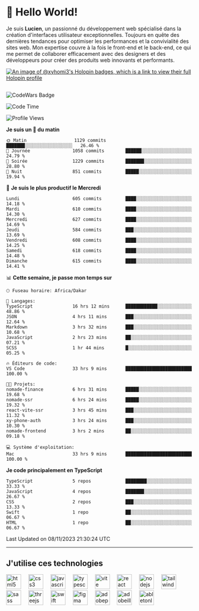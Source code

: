 # 👋 Hello World!

Je suis **Lucien**, un passionné du développement web spécialisé dans la création d'interfaces utilisateur exceptionnelles. Toujours en quête des dernières tendances pour optimiser les performances et la convivialité des sites web. Mon expertise couvre à la fois le front-end et le back-end, ce qui me permet de collaborer efficacement avec des designers et des développeurs pour créer des produits web innovants et performants.

[![An image of @xyhomi3's Holopin badges, which is a link to view their full Holopin profile](https://holopin.me/xyhomi3)](https://holopin.io/@xyhomi3)

##

![CodeWars Badge](https://www.codewars.com/users/xyhomi3/badges/small)

<!--START_SECTION:waka-->
![Code Time](http://img.shields.io/badge/Code%20Time-205%20hrs%2047%20mins-blue)

![Profile Views](http://img.shields.io/badge/Vues%20du%20profil-19-blue)

**Je suis un 🐤 du matin** 

```text
🌞 Matin                  1129 commits        ███████░░░░░░░░░░░░░░░░░░   26.46 % 
🌆 Journée                1058 commits        ██████░░░░░░░░░░░░░░░░░░░   24.79 % 
🌃 Soirée                 1229 commits        ███████░░░░░░░░░░░░░░░░░░   28.80 % 
🌙 Nuit                   851 commits         █████░░░░░░░░░░░░░░░░░░░░   19.94 % 
```
📅 **Je suis le plus productif le Mercredi** 

```text
Lundi                    605 commits         ████░░░░░░░░░░░░░░░░░░░░░   14.18 % 
Mardi                    610 commits         ████░░░░░░░░░░░░░░░░░░░░░   14.30 % 
Mercredi                 627 commits         ████░░░░░░░░░░░░░░░░░░░░░   14.69 % 
Jeudi                    584 commits         ███░░░░░░░░░░░░░░░░░░░░░░   13.69 % 
Vendredi                 608 commits         ████░░░░░░░░░░░░░░░░░░░░░   14.25 % 
Samedi                   618 commits         ████░░░░░░░░░░░░░░░░░░░░░   14.48 % 
Dimanche                 615 commits         ████░░░░░░░░░░░░░░░░░░░░░   14.41 % 
```


📊 **Cette semaine, je passe mon temps sur** 

```text
🕑︎ Fuseau horaire: Africa/Dakar

💬 Langages: 
TypeScript               16 hrs 12 mins      ████████████░░░░░░░░░░░░░   48.86 % 
JSON                     4 hrs 11 mins       ███░░░░░░░░░░░░░░░░░░░░░░   12.64 % 
Markdown                 3 hrs 32 mins       ███░░░░░░░░░░░░░░░░░░░░░░   10.68 % 
JavaScript               2 hrs 23 mins       ██░░░░░░░░░░░░░░░░░░░░░░░   07.21 % 
SCSS                     1 hr 44 mins        █░░░░░░░░░░░░░░░░░░░░░░░░   05.25 % 

🔥 Éditeurs de code: 
VS Code                  33 hrs 9 mins       █████████████████████████   100.00 % 

🐱‍💻 Projets: 
nomade-finance           6 hrs 31 mins       █████░░░░░░░░░░░░░░░░░░░░   19.68 % 
nomade-ssr               6 hrs 24 mins       █████░░░░░░░░░░░░░░░░░░░░   19.32 % 
react-vite-ssr           3 hrs 45 mins       ███░░░░░░░░░░░░░░░░░░░░░░   11.32 % 
xy-phone-auth            3 hrs 24 mins       ███░░░░░░░░░░░░░░░░░░░░░░   10.30 % 
nomade-frontend          3 hrs 2 mins        ██░░░░░░░░░░░░░░░░░░░░░░░   09.18 % 

💻 Système d'exploitation: 
Mac                      33 hrs 9 mins       █████████████████████████   100.00 % 
```

**Je code principalement en TypeScript** 

```text
TypeScript               5 repos             ████████░░░░░░░░░░░░░░░░░   33.33 % 
JavaScript               4 repos             ███████░░░░░░░░░░░░░░░░░░   26.67 % 
CSS                      2 repos             ███░░░░░░░░░░░░░░░░░░░░░░   13.33 % 
Swift                    1 repo              ██░░░░░░░░░░░░░░░░░░░░░░░   06.67 % 
HTML                     1 repo              ██░░░░░░░░░░░░░░░░░░░░░░░   06.67 % 
```




 Last Updated on 08/11/2023 21:30:24 UTC
<!--END_SECTION:waka-->
---

## J'utilise ces technologies

<div align="left">
  <img src="https://skillicons.dev/icons?i=html" height="40" alt="html5 logo"  />
  <img width="12" />
  <img src="https://skillicons.dev/icons?i=css" height="40" alt="css3 logo"  />
  <img width="12" />
  <img src="https://skillicons.dev/icons?i=js" height="40" alt="javascript logo"  />
  <img width="12" />
  <img src="https://skillicons.dev/icons?i=ts" height="40" alt="typescript logo"  />
  <img width="12" />
  <img src="https://skillicons.dev/icons?i=vite" height="40" alt="vite logo"  />
  <img width="12" />
  <img src="https://skillicons.dev/icons?i=react" height="40" alt="react logo"  />
  <img width="12" />
  <img src="https://cdn.jsdelivr.net/gh/devicons/devicon/icons/nodejs/nodejs-original.svg" height="40" alt="nodejs logo"  />
  <img width="12" />
  <img src="https://skillicons.dev/icons?i=tailwind" height="40" alt="tailwindcss logo"  />
  <img width="12" />
  <img src="https://skillicons.dev/icons?i=sass" height="40" alt="sass logo"  />
  <img width="12" />
  <img src="https://skillicons.dev/icons?i=threejs" height="40" alt="threejs logo"  />
  <img width="12" />
  <img src="https://skillicons.dev/icons?i=swift" height="40" alt="swift logo"  />
  <img width="12" />
  <img src="https://skillicons.dev/icons?i=figma" height="40" alt="figma logo"  />
  <img width="12" />
  <img src="https://skillicons.dev/icons?i=ps" height="40" alt="adobephotoshop logo"  />
  <img width="12" />
  <img src="https://skillicons.dev/icons?i=ai" height="40" alt="adobeillustrator logo"  />
  <img width="12" />
  <img src="https://skillicons.dev/icons?i=ableton" height="40" alt="abletonlive logo"  />
</div>



